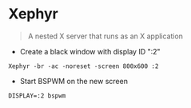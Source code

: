 # Xephyr

> A nested X server that runs as an X application

- Create a black window with display ID ":2"

`Xephyr -br -ac -noreset -screen 800x600 :2`

- Start BSPWM on the new screen

`DISPLAY=:2 bspwm`
